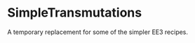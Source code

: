 SimpleTransmutations
====================

A temporary replacement for some of the simpler EE3 recipes.
